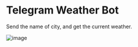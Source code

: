 # Telegram Weather Bot
Send the name of city, and get the current weather.  
   
![image](https://user-images.githubusercontent.com/93093228/163989849-0eb6739c-4e3a-45f1-b21e-2c550865efc3.png)
